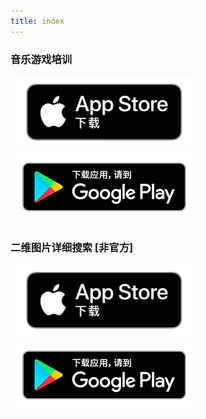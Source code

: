 ```yaml
---
title: index
---
```


### 音乐游戏培训

[![App store link](img_appstore_banner.zh.png#imgleft)](https://itunes.apple.com/cn/app/id1088874473?mt=8)[![Google Play link](img_google-play-badge.zh.png#imgleft)](https://play.google.com/store/apps/details?id=jp.hyoromo.VideoSwing)
<div class="clear clear_box"></div>

### 二维图片详细搜索 [非官方]

[![App store link](img_appstore_banner.zh.png#imgleft)](https://itunes.apple.com/cn/app/id793248344?mt=8)[![Google Play link](img_google-play-badge.zh.png#imgleft)](https://play.google.com/store/apps/details?id=jp.hyoromo.nijisearch)
<div class="clear clear_box"></div>